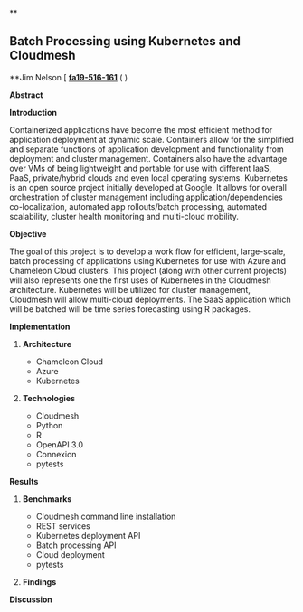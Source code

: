﻿


**

## Batch Processing using Kubernetes and Cloudmesh

**Jim Nelson [ **[fa19-516-161](https://github.com/cloudmesh-community/fa19-516-161)** (  )

**Abstract**

**Introduction**

Containerized applications have become the most efficient method for application deployment at dynamic scale. Containers allow for the simplified and separate functions of application development and functionality from deployment and cluster management. Containers also have the advantage over VMs of being lightweight and portable for use with different IaaS, PaaS, private/hybrid clouds and even local operating systems.  Kubernetes is an open source project initially developed at Google. It allows for overall orchestration of cluster management including application/dependencies co-localization, automated app rollouts/batch processing, automated scalability, cluster health monitoring and multi-cloud mobility.

**Objective**

The goal of this project is to develop a work flow for efficient, large-scale, batch processing of applications using Kubernetes for use with Azure and Chameleon Cloud clusters. This project (along with other current projects) will also represents one the first uses of Kubernetes in the Cloudmesh architecture. Kubernetes will be utilized for cluster management, Cloudmesh will allow multi-cloud deployments. The SaaS application which will be batched will be time series forecasting using R packages.

**Implementation**

 1. **Architecture**
     - Chameleon Cloud
     - Azure
     - Kubernetes    
     
 2. **Technologies**
     - Cloudmesh
     - Python
     - R
     - OpenAPI 3.0
     - Connexion
     - pytests

**Results**

 1. **Benchmarks**

     - Cloudmesh  command line installation
     - REST services
     -  Kubernetes deployment API
     - Batch processing API
     - Cloud deployment
     - pytests

 2. **Findings**

**Discussion**


